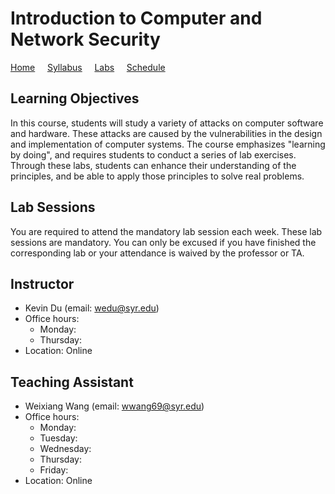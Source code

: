 # Introduction to Computer and Network Security

[Home](./index.md) &nbsp;&nbsp;&nbsp; [Syllabus](./syllabus.md)  &nbsp;&nbsp;&nbsp; [Labs](./labs.md) &nbsp;&nbsp;&nbsp; [Schedule](./schedule.md)

## Learning Objectives

In this course, students will study a variety of attacks on computer software
and hardware. These attacks are caused by the vulnerabilities in the design and
implementation of computer systems. The course emphasizes "learning by doing",
and requires students to conduct a series of lab exercises. Through these labs,
students can enhance their understanding of the principles, and be able to
apply those principles to solve real problems.


## Lab Sessions 

You are required to attend the mandatory lab session each week. These lab
sessions are mandatory. You can only be excused if you have finished the
corresponding lab or your attendance is waived by the professor or TA. 


## Instructor
  - Kevin Du (email: wedu@syr.edu)
  - Office hours: 
      - Monday:    
      - Thursday: 
  - Location: Online

## Teaching Assistant

  - Weixiang Wang (email: wwang69@syr.edu)
  - Office hours:
      - Monday:
      - Tuesday:
      - Wednesday: 
      - Thursday:
      - Friday:
  - Location: Online 

